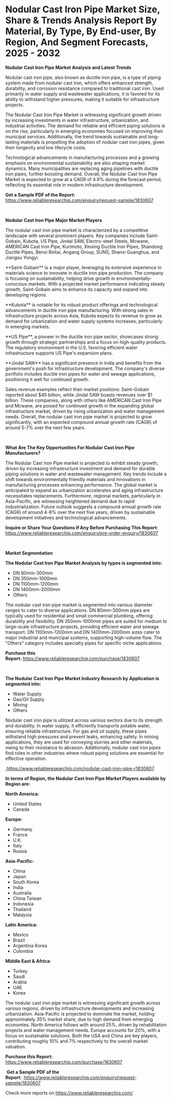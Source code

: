 <p><h1>Nodular Cast Iron Pipe Market Size, Share & Trends Analysis Report By Material, By Type, By End-user, By Region, And Segment Forecasts, 2025 - 2032</h1></p><p><strong>Nodular Cast Iron Pipe Market Analysis and Latest Trends</strong></p>
<p><p>Nodular cast iron pipe, also known as ductile iron pipe, is a type of piping system made from nodular cast iron, which offers enhanced strength, durability, and corrosion resistance compared to traditional cast iron. Used primarily in water supply and wastewater applications, it is favored for its ability to withstand higher pressures, making it suitable for infrastructure projects.</p><p>The Nodular Cast Iron Pipe Market is witnessing significant growth driven by increasing investments in water infrastructure, urbanization, and industrial activities. The demand for reliable and efficient piping solutions is on the rise, particularly in emerging economies focused on improving their municipal services. Additionally, the trend towards sustainable and long-lasting materials is propelling the adoption of nodular cast iron pipes, given their longevity and low lifecycle costs.</p><p>Technological advancements in manufacturing processes and a growing emphasis on environmental sustainability are also shaping market dynamics. Many municipalities are replacing aging pipelines with ductile iron pipes, further boosting demand. Overall, the Nodular Cast Iron Pipe Market is expected to grow at a CAGR of 4.9% during the forecast period, reflecting its essential role in modern infrastructure development.</p></p>
<p><strong>Get a Sample PDF of the Report:&nbsp;</strong> <a href="https://www.reliableresearchiq.com/enquiry/request-sample/1830607?utm_campaign=2171&utm_medium=2&utm_source=Github&utm_content=ia&utm_term=03022025&utm_id=nodular-cast-iron-pipe">https://www.reliableresearchiq.com/enquiry/request-sample/1830607</a></p>
<p>&nbsp;</p>
<p><strong>Nodular Cast Iron Pipe Major Market Players</strong></p>
<p><p>The nodular cast iron pipe market is characterized by a competitive landscape with several prominent players. Key companies include Saint-Gobain, Kubota, US Pipe, Jindal SAW, Electro-steel Steels, Mcwane, AMERICAN Cast Iron Pipe, Kurimoto, Xinxing Ductile Iron Pipes, Shandong Ductile Pipes, Benxi Beitai, Angang Group, SUNS, Shanxi Guanghua, and Jiangsu Yongyi.</p><p>**Saint-Gobain** is a major player, leveraging its extensive experience in materials science to innovate in ductile iron pipe production. The company is focusing on sustainability, helping drive growth in environmentally-conscious markets. With a projected market performance indicating steady growth, Saint-Gobain aims to enhance its capacity and expand into developing regions.</p><p>**Kubota** is notable for its robust product offerings and technological advancements in ductile iron pipe manufacturing. With strong sales in infrastructure projects across Asia, Kubota expects its revenue to grow as demand for urbanization and water supply systems increases, particularly in emerging markets.</p><p>**US Pipe**, a pioneer in the ductile iron pipe sector, showcases strong growth through strategic partnerships and a focus on high-quality products. The regulatory environment in the U.S. favoring efficient water infrastructure supports US Pipe's expansion plans.</p><p>**Jindal SAW** has a significant presence in India and benefits from the government's push for infrastructure development. The company's diverse portfolio includes ductile iron pipes for water and sewage applications, positioning it well for continued growth.</p><p>Sales revenue examples reflect their market positions: Saint-Gobain reported about $45 billion, while Jindal SAW boasts revenues over $1 billion. These companies, along with others like AMERICAN Cast Iron Pipe and Mcwane, are poised for continued growth in the expanding global infrastructure market, driven by rising urbanization and water management needs. Overall, the nodular cast iron pipe market is projected to grow significantly, with an expected compound annual growth rate (CAGR) of around 5-7% over the next few years.</p></p>
<p>&nbsp;</p>
<p><strong>What Are The Key Opportunities For Nodular Cast Iron Pipe Manufacturers?</strong></p>
<p><p>The Nodular Cast Iron Pipe market is projected to exhibit steady growth, driven by increasing infrastructure investment and demand for durable piping solutions in water and wastewater management. Key trends include a shift towards environmentally friendly materials and innovations in manufacturing processes enhancing performance. The global market is anticipated to expand as urbanization accelerates and aging infrastructure necessitates replacements. Furthermore, regional markets, particularly in Asia-Pacific, are witnessing heightened demand due to rapid industrialization. Future outlook suggests a compound annual growth rate (CAGR) of around 4-6% over the next five years, driven by sustainable development initiatives and technological advancements.</p></p>
<p><strong>Inquire or Share Your Questions If Any Before Purchasing This Report:</strong> <a href="https://www.reliableresearchiq.com/enquiry/pre-order-enquiry/1830607?utm_campaign=2171&utm_medium=2&utm_source=Github&utm_content=ia&utm_term=03022025&utm_id=nodular-cast-iron-pipe">https://www.reliableresearchiq.com/enquiry/pre-order-enquiry/1830607</a></p>
<p>&nbsp;</p>
<p><strong>Market Segmentation</strong></p>
<p><strong>The Nodular Cast Iron Pipe Market Analysis by types is segmented into:</strong></p>
<p><ul><li>DN 80mm-300mm</li><li>DN 350mm-1000mm</li><li>DN 1100mm-1200mm</li><li>DN 1400mm-2000mm</li><li>Others</li></ul></p>
<p><p>The nodular cast iron pipe market is segmented into various diameter ranges to cater to diverse applications. DN 80mm-300mm pipes are typically used for residential and small commercial plumbing, offering durability and flexibility. DN 350mm-1000mm pipes are suited for medium to large-scale infrastructure projects, providing efficient water and sewage transport. DN 1100mm-1200mm and DN 1400mm-2000mm sizes cater to major industrial and municipal systems, supporting high-volume flow. The "Others" category includes specialty pipes for specific niche applications.</p></p>
<p><strong>Purchase this Report:&nbsp;</strong><a href="https://www.reliableresearchiq.com/purchase/1830607?utm_campaign=2171&utm_medium=2&utm_source=Github&utm_content=ia&utm_term=03022025&utm_id=nodular-cast-iron-pipe">https://www.reliableresearchiq.com/purchase/1830607</a></p>
<p>&nbsp;</p>
<p><strong>The Nodular Cast Iron Pipe Market Industry Research by Application is segmented into:</strong></p>
<p><ul><li>Water Supply</li><li>Gas/Oil Supply</li><li>Mining</li><li>Others</li></ul></p>
<p><p>Nodular cast iron pipe is utilized across various sectors due to its strength and durability. In water supply, it efficiently transports potable water, ensuring reliable infrastructure. For gas and oil supply, these pipes withstand high pressures and prevent leaks, enhancing safety. In mining applications, they are used for conveying slurries and other materials, owing to their resistance to abrasion. Additionally, nodular cast iron pipes find roles in other industries where robust piping solutions are essential for effective operation.</p></p>
<p><a href="https://www.reliableresearchiq.com/nodular-cast-iron-pipe-r1830607?utm_campaign=2171&utm_medium=2&utm_source=Github&utm_content=ia&utm_term=03022025&utm_id=nodular-cast-iron-pipe">&nbsp;https://www.reliableresearchiq.com/nodular-cast-iron-pipe-r1830607</a></p>
<p><strong>In terms of Region, the Nodular Cast Iron Pipe Market Players available by Region are:</strong></p>
<p>
    <p> <strong> North America: </strong>
        <ul>
            <li>United States</li>
            <li>Canada</li>
        </ul>
        </p> 
    <p> <strong> Europe: </strong>
        <ul>
            <li>Germany</li>
            <li>France</li>
            <li>U.K.</li>
            <li>Italy</li>
            <li>Russia</li>
        </ul>
        </p> 
    <p> <strong> Asia-Pacific: </strong>
        <ul>
            <li>China</li>
            <li>Japan</li>
            <li>South Korea</li>
            <li>India</li>
            <li>Australia</li>
            <li>China Taiwan</li>
            <li>Indonesia</li>
            <li>Thailand</li>
            <li>Malaysia</li>
        </ul>
        </p> 
    <p> <strong> Latin America: </strong>
        <ul>
            <li>Mexico</li>
            <li>Brazil</li>
            <li>Argentina Korea</li>
            <li>Colombia</li>
        </ul>
        </p> 
    <p> <strong> Middle East & Africa: </strong>
        <ul>
            <li>Turkey</li>
            <li>Saudi</li>
            <li>Arabia</li>
            <li>UAE</li>
            <li>Korea</li>
        </ul>
    </p>
    </p>
<p><p>The nodular cast iron pipe market is witnessing significant growth across various regions, driven by infrastructure developments and increasing urbanization. Asia-Pacific is projected to dominate the market, holding approximately 35% market share, due to high demand from emerging economies. North America follows with around 25%, driven by rehabilitation projects and water management needs. Europe accounts for 20%, with a focus on sustainable solutions. Both the USA and China are key players, contributing roughly 10% and 7% respectively to the overall market valuation.</p></p>
<p><strong>Purchase this Report: </strong><a href="https://www.reliableresearchiq.com/purchase/1830607?utm_campaign=2171&utm_medium=2&utm_source=Github&utm_content=ia&utm_term=03022025&utm_id=nodular-cast-iron-pipe">https://www.reliableresearchiq.com/purchase/1830607</a></p>
<p>&nbsp;<strong>Get a Sample PDF of the Report:&nbsp;&nbsp;</strong><a href="https://www.reliableresearchiq.com/enquiry/request-sample/1830607?utm_campaign=2171&utm_medium=2&utm_source=Github&utm_content=ia&utm_term=03022025&utm_id=nodular-cast-iron-pipe">https://www.reliableresearchiq.com/enquiry/request-sample/1830607</a></p>
<p><strong></strong></p>
<p>Check more reports on <a href="https://www.reliableresearchiq.com/?utm_campaign=2171&utm_medium=2&utm_source=Github&utm_content=ia&utm_term=03022025&utm_id=nodular-cast-iron-pipe">https://www.reliableresearchiq.com/</a></p>